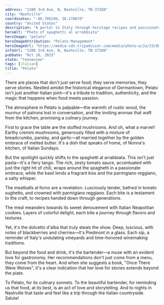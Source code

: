 ```yaml
---
address: "1300 3rd Ave, N, Nashville, TN 37208"
city: "Nashville"
coordinates: "-86.786290, 36.178070"
country: "United States"
description: "A portal to Italy through heritage recipes and passionate service"
heroAlt: "Photo of spaghetti al arrabbiata"
heroImage: "pelato"
heroImageAttribution: "Pelato Management"
heroImageUrl: "https://media-cdn.tripadvisor.com/media/photo-w/2a/23/80/03/spaghetti-al-arrabbiata.jpg"
infoUrl: "1300 3rd Ave, N, Nashville, TN 37208"
pubDate: "Oct 20, 2023"
state: "Tennessee"
tags: [italian]
title: "Pelato"
---
```


There are places that don't just serve food; they serve memories, they serve stories. Nestled amidst the historical elegance of Germantown, Pelato isn't just another Italian joint—it's a tribute to tradition, authenticity, and the magic that happens when food meets passion.

The atmosphere in Pelato is palpable—the warmth of rustic wood, the murmur of patrons lost in conversation, and the inviting aromas that waft from the kitchen, promising a culinary journey.

First to grace the table are the stuffed mushrooms. And oh, what a marvel! Earthy cremini mushrooms, generously filled with a mixture of breadcrumbs, parsley, and garlic—all married together by the golden embrace of melted butter. It's a dish that speaks of home, of Nonna's kitchen, of Italian Sundays.

But the spotlight quickly shifts to the spaghetti al arrabbiata. This isn't just pasta—it's a fiery tango. The rich, zesty tomato sauce, accentuated with just the right hit of chili, wraps around the spaghetti in a passionate embrace, while the basil lends a fragrant kiss and the parmigiano reggiano, a salty whisper.

The meatballs al forno are a revelation. Lusciously tender, bathed in tomato sughetto, and crowned with parmigiano reggiano. Each bite is a testament to the craft, to recipes handed down through generations.

The meal meanders towards its sweet denouement with Italian Neapolitan cookies. Layers of colorful delight, each bite a journey through flavors and textures.

Yet, it's the dolcetto d'alba that truly steals the show. Deep, luscious, with notes of blackberries and cherries—it's Piedmont in a glass. Each sip, a reminder of Italy's undulating vineyards and time-honored winemaking traditions.

But beyond the food and drink, it's the bartender—a muse with an evident love for gastronomy. Her recommendations don't just come from a menu, they come from the heart. And when she suggests a book, "Once There Were Wolves", it's a clear indication that her love for stories extends beyond the plate.

To Pelato, for its culinary sonnets. To the beautiful bartender, for reminding us that food, at its best, is an act of love and storytelling. And to nights in Nashville that taste and feel like a trip through the Italian countryside. Salute!
